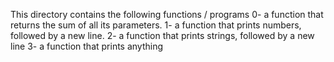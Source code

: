 This directory contains the following functions / programs
0- a function that returns the sum of all its parameters.
1- a function that prints numbers, followed by a new line.
2- a function that prints strings, followed by a new line
3- a function that prints anything
